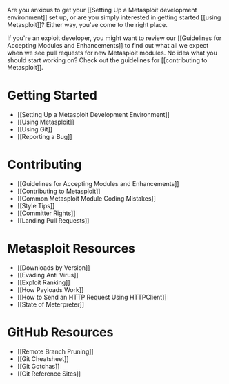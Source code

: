 Are you anxious to get your [[Setting Up a Metasploit development environment]] set up, or are you simply interested in getting started [[using Metasploit]]? Either way, you've come to the right place.

If you're an exploit developer, you might want to review our [[Guidelines for Accepting Modules and Enhancements]] to find out what all we expect when we see pull requests for new Metasploit modules. No idea what you should start working on? Check out the guidelines for [[contributing to Metasploit]].

# Getting Started #

- [[Setting Up a Metasploit Development Environment]] 
- [[Using Metasploit]]
- [[Using Git]]
- [[Reporting a Bug]]

# Contributing #

- [[Guidelines for Accepting Modules and Enhancements]]
- [[Contributing to Metasploit]]
- [[Common Metasploit Module Coding Mistakes]]
- [[Style Tips]]
- [[Committer Rights]]
- [[Landing Pull Requests]]

# Metasploit Resources #

- [[Downloads by Version]]
- [[Evading Anti Virus]]
- [[Exploit Ranking]]
- [[How Payloads Work]]
- [[How to Send an HTTP Request Using HTTPClient]]
- [[State of Meterpreter]]

# GitHub Resources #

- [[Remote Branch Pruning]]
- [[Git Cheatsheet]]
- [[Git Gotchas]]
- [[Git Reference Sites]]





